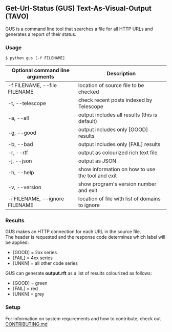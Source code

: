 ## Get-Url-Status (GUS) Text-As-Visual-Output (TAVO)
GUS is a command line tool that searches a file for all HTTP URLs and generates a report of their status.
### Usage
```
$ python gus [-f FILENAME]
```
Optional command line arguments | Description
--|--
-f FILENAME, --file FILENAME | location of source file to be checked
-t, --telescope | check recent posts indexed by Telescope
-a, --all | output includes all results (this is default)
-g, --good | output includes only [GOOD] results
-b, --bad | output includes only [FAIL] results
-r, --rtf | output as colourized rich text file
-j, --json | output as JSON
-h, --help | show information on how to use the tool and exit
-v, --version | show program's version number and exit
-i FILENAME, --ignore FILENAME | location of file with list of domains to ignore
### Results
GUS makes an HTTP connection for each URL in the source file.\
The header is requested and the response code determines which label will be applied:
* [GOOD] = 2xx series
* [FAIL] = 4xx series 
* [UNKN] = all other code series

GUS can generate **output.rft** as a list of results colourized as follows:
* [GOOD] = green 
* [FAIL] = red
* [UNKN] = grey

### Setup
For information on system requirements and how to contribute, check out [CONTRIBUTING.md](CONTRIBUTING.md)